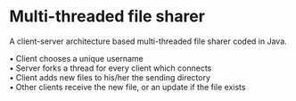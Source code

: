 # Multi-threaded file sharer

A client-server architecture based multi-threaded file sharer coded in Java.

• Client chooses a unique username  
• Server forks a thread for every client which connects  
• Client adds new files to his/her the sending directory  
• Other clients receive the new file, or an update if the file exists

